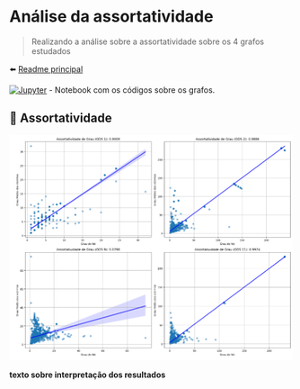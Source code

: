 # Análise da assortatividade

> Realizando a análise sobre a assortatividade sobre os 4 grafos estudados

⬅️ [Readme principal](../u2t1.md)

[![Jupyter](https://img.shields.io/badge/-Notebook-191A1B?style=flat-square&logo=jupyter)](../requisito_02/assortatividade.ipynb) - Notebook com os códigos sobre os grafos.

## 🔄 Assortatividade

<p align="center">
    <img width=1000 src="../imgs/graficos_bipartidos.png"/>
</p>

**texto sobre interpretação dos resultados**
